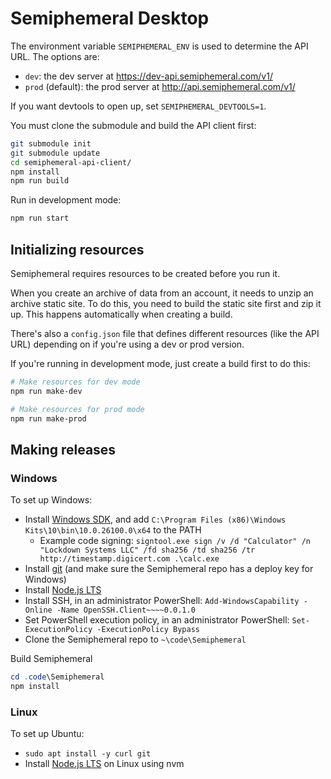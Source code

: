 # Semiphemeral Desktop

The environment variable `SEMIPHEMERAL_ENV` is used to determine the API URL. The options are:

- `dev`: the dev server at https://dev-api.semiphemeral.com/v1/
- `prod` (default): the prod server at http://api.semiphemeral.com/v1/

If you want devtools to open up, set `SEMIPHEMERAL_DEVTOOLS=1`.

You must clone the submodule and build the API client first:

```sh
git submodule init
git submodule update
cd semiphemeral-api-client/
npm install
npm run build
```

Run in development mode:

```sh
npm run start
```

## Initializing resources

Semiphemeral requires resources to be created before you run it.

When you create an archive of data from an account, it needs to unzip an archive static site. To do this, you need to build the static site first and zip it up. This happens automatically when creating a build.

There's also a `config.json` file that defines different resources (like the API URL) depending on if you're using a dev or prod version.

If you're running in development mode, just create a build first to do this:

```sh
# Make resources for dev mode
npm run make-dev

# Make resources for prod mode
npm run make-prod
```

## Making releases

### Windows

To set up Windows:

- Install [Windows SDK](https://developer.microsoft.com/en-us/windows/downloads/windows-sdk/), and add `C:\Program Files (x86)\Windows Kits\10\bin\10.0.26100.0\x64` to the PATH
  - Example code signing: `signtool.exe sign /v /d "Calculator" /n "Lockdown Systems LLC" /fd sha256 /td sha256 /tr http://timestamp.digicert.com .\calc.exe`
- Install [git](https://git-scm.com/download/win) (and make sure the Semiphemeral repo has a deploy key for Windows)
- Install [Node.js LTS](https://nodejs.org/en)
- Install SSH, in an administrator PowerShell: `Add-WindowsCapability -Online -Name OpenSSH.Client~~~~0.0.1.0`
- Set PowerShell execution policy, in an administrator PowerShell: `Set-ExecutionPolicy -ExecutionPolicy Bypass`
- Clone the Semiphemeral repo to `~\code\Semiphemeral`

Build Semiphemeral

```powershell
cd .code\Semiphemeral
npm install
```

### Linux

To set up Ubuntu:

- `sudo apt install -y curl git`
- Install [Node.js LTS](https://nodejs.org/en/download/package-manager) on Linux using nvm
